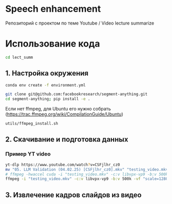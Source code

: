 # Speech enhancement
Репозиторий с проектом по теме Youtube / Video lecture summarize


 
# Использование кода

```bash
cd lect_summ
```

## 1. Настройка окружения

```bash
conda env create -f environment.yml

```

```bash
git clone git@github.com:facebookresearch/segment-anything.git
cd segment-anything; pip install -e .

```

Если нет ffmpeg, для Ubuntu его нужно собрать (https://trac.ffmpeg.org/wiki/CompilationGuide/Ubuntu)

```bash
utils/ffmpeg_install.sh
```


## 2. Скачивание и подготовка данных
### Пример YT video
```bash
yt-dlp https://www.youtube.com/watch?v=CSFjlhr_cz0
mv "05. LLM Validation (04.02.25) [CSFjlhr_cz0].mkv" "testing_video.mkv"
# ffmpeg -hwaccel cuda -i "testing_video.mkv" -c:v libvpx-vp9 -b:v 500k -vf "scale=1280:720" -c:a aac -b:a 64k "testing_video.webm"
ffmpeg -i "testing_video.mkv" -c:v libvpx-vp9 -b:v 500k -vf "scale=1280:720" -c:a libvorbus -b:a 64k "testing_video.webm"


```

## 3. Извлечение кадров слайдов из видео

